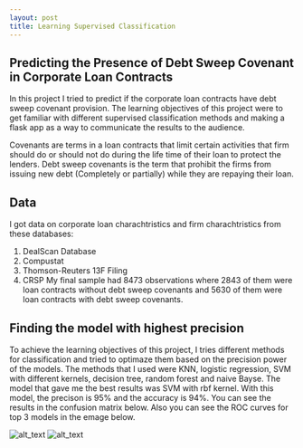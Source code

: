 ```yaml
---
layout: post
title: Learning Supervised Classification
---
```

## Predicting the Presence of Debt Sweep Covenant in Corporate Loan Contracts

In this project I tried to predict if the corporate loan contracts have debt sweep covenant provision. The learning objectives of this project were to get familiar with different supervised classification methods and making a flask app as a way to communicate the results to the audience. 

Covenants are terms in a loan contracts that limit certain activities that firm should do or should not do during the life time of their loan to protect the lenders. Debt sweep covenants is the term that prohibit the firms from issuing new debt (Completely or partially) while they are repaying their loan. 


## Data 
I got data on corporate loan charachtristics and firm charachtristics from these databases:
1) DealScan Database
2) Compustat
3) Thomson-Reuters 13F Filing
4) CRSP
My final sample had 8473 observations where 2843 of them were loan contracts without debt sweep covenants and 5630 of them were loan contracts with debt sweep covenants.

## Finding the model with highest precision
To achieve the learning objectives of this project, I tries different methods for classification and tried to optimaze them based on the precision power of the models. The methods that I used were KNN, logistic regression, SVM with different kernels, decision tree, random forest and naive Bayse. The model that gave me the best results was SVM with rbf kernel. With this model, the precison is 95% and the accuracy is 94%. You can see the results in the confusion matrix below. Also you can see the ROC curves for top 3 models in the emage below. 
 

![alt_text]({{site.url}}/images/p3_1.png)
![alt_text](https://github.com/mymnazari/mymnazari.github.io/blob/master/images/p3_2.png)





